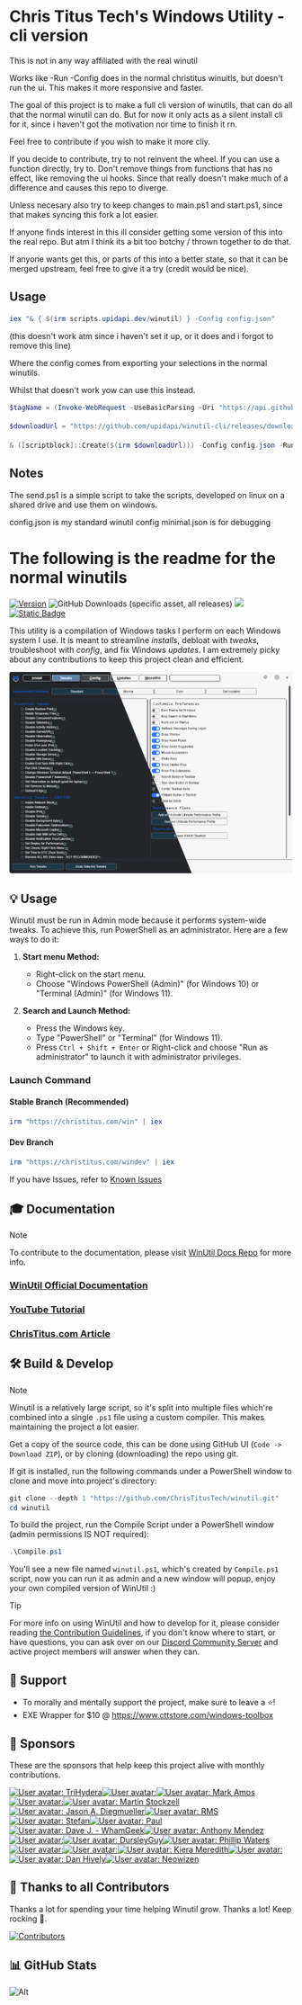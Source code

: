 # Chris Titus Tech's Windows Utility - cli version
This is not in any way affiliated with the real winutil

Works like -Run -Config does in the normal christitus winuitls, but doesn't run
the ui. This makes it more responsive and faster. 

The goal of this project is to make a full cli version of winutils, that can do
all that the normal winutil can do. But for now it only acts as a silent 
install cli for it, since i haven't got the motivation nor time to finish it rn. 

Feel free to contribute if you wish to make it more cliy. 

If you decide to contribute, try to not reinvent the wheel. If you can use a
function directly, try to. Don't remove things from functions that has no
effect, like removing the ui hooks. Since that really doesn't make much of a
difference and causes this repo to diverge. 

Unless necesary also try to keep changes to main.ps1 and start.ps1, since that
makes syncing this fork a lot easier. 

If anyone finds interest in this ill consider getting some version of this into
the real repo. But atm I think its a bit too botchy / thrown together to do
that. 

If anyone wants get this, or parts of this into a better state, so that it can 
be merged upstream, feel free to give it a try (credit would be nice).

## Usage
```ps1
iex "& { $(irm scripts.upidapi.dev/winutil) } -Config config.json" 
```

(this doesn't work atm since i haven't set it up, or it does and i forgot to
remove this line)

Where the config comes from exporting your selections in the normal winutils. 

Whilst that doesn't work yow can use this instead.
```ps1 
$tagName = (Invoke-WebRequest -UseBasicParsing -Uri "https://api.github.com/repos/upidapi/winutil-cli/releases" | ConvertFrom-Json)[0].tag_name

$downloadUrl = "https://github.com/upidapi/winutil-cli/releases/download/$($tagName)/winutil.ps1"

& ([scriptblock]::Create($(irm $downloadUrl))) -Config config.json -Run
```

## Notes

The send.ps1 is a simple script to take the scripts, developed on linux on a
shared drive and use them on windows. 

config.json is my standard winutil config minimal.json is for debugging


# The following is the readme for the normal winutils


[![Version](https://img.shields.io/github/v/release/ChrisTitusTech/winutil?color=%230567ff&label=Latest%20Release&style=for-the-badge)](https://github.com/ChrisTitusTech/winutil/releases/latest)
![GitHub Downloads (specific asset, all releases)](https://img.shields.io/github/downloads/ChrisTitusTech/winutil/winutil.ps1?label=Total%20Downloads&style=for-the-badge)
[![](https://dcbadge.limes.pink/api/server/https://discord.gg/RUbZUZyByQ?theme=default-inverted&style=for-the-badge)](https://discord.gg/RUbZUZyByQ)
[![Static Badge](https://img.shields.io/badge/Documentation-_?style=for-the-badge&logo=bookstack&color=grey)](https://winutil.christitus.com/)

This utility is a compilation of Windows tasks I perform on each Windows system I use. It is meant to streamline *installs*, debloat with *tweaks*, troubleshoot with *config*, and fix Windows *updates*. I am extremely picky about any contributions to keep this project clean and efficient.

![screen-install](https://raw.githubusercontent.com/Chris-Titus-Docs/winutil-docs/refs/heads/main/assets/images/Title-Screen.png)

## 💡 Usage

Winutil must be run in Admin mode because it performs system-wide tweaks. To achieve this, run PowerShell as an administrator. Here are a few ways to do it:

1. **Start menu Method:**
   - Right-click on the start menu.
   - Choose "Windows PowerShell (Admin)" (for Windows 10) or "Terminal (Admin)" (for Windows 11).

2. **Search and Launch Method:**
   - Press the Windows key.
   - Type "PowerShell" or "Terminal" (for Windows 11).
   - Press `Ctrl + Shift + Enter` or Right-click and choose "Run as administrator" to launch it with administrator privileges.

### Launch Command

#### Stable Branch (Recommended)

```ps1
irm "https://christitus.com/win" | iex
```
#### Dev Branch

```ps1
irm "https://christitus.com/windev" | iex
```

If you have Issues, refer to [Known Issues](https://winutil.christitus.com/knownissues/)

## 🎓 Documentation

> [!NOTE]
> To contribute to the documentation, please visit [WinUtil Docs Repo](https://github.com/Chris-Titus-Docs/winutil-docs) for more info.

### [WinUtil Official Documentation](https://winutil.christitus.com/)

### [YouTube Tutorial](https://www.youtube.com/watch?v=6UQZ5oQg8XA)

### [ChrisTitus.com Article](https://christitus.com/windows-tool/)

## 🛠️ Build & Develop

> [!NOTE]
> Winutil is a relatively large script, so it's split into multiple files which're combined into a single `.ps1` file using a custom compiler. This makes maintaining the project a lot easier.

Get a copy of the source code, this can be done using GitHub UI (`Code -> Download ZIP`), or by cloning (downloading) the repo using git.

If git is installed, run the following commands under a PowerShell window to clone and move into project's directory:
```ps1
git clone --depth 1 "https://github.com/ChrisTitusTech/winutil.git"
cd winutil
```

To build the project, run the Compile Script under a PowerShell window (admin permissions IS NOT required):
```ps1
.\Compile.ps1
```

You'll see a new file named `winutil.ps1`, which's created by `Compile.ps1` script, now you can run it as admin and a new window will popup, enjoy your own compiled version of WinUtil :)

> [!TIP]
> For more info on using WinUtil and how to develop for it, please consider reading [the Contribution Guidelines](https://winutil.christitus.com/contributing/), if you don't know where to start, or have questions, you can ask over on our [Discord Community Server](https://discord.gg/RUbZUZyByQ) and active project members will answer when they can.

## 💖 Support
- To morally and mentally support the project, make sure to leave a ⭐️!
- EXE Wrapper for $10 @ https://www.cttstore.com/windows-toolbox

## 💖 Sponsors

These are the sponsors that help keep this project alive with monthly contributions.

<!-- sponsors --><a href="https://github.com/TriHydera"><img src="https:&#x2F;&#x2F;github.com&#x2F;TriHydera.png" width="60px" alt="User avatar: TriHydera" /></a><a href="https://github.com/DelDongo"><img src="https:&#x2F;&#x2F;github.com&#x2F;DelDongo.png" width="60px" alt="User avatar: " /></a><a href="https://github.com/markamos"><img src="https:&#x2F;&#x2F;github.com&#x2F;markamos.png" width="60px" alt="User avatar: Mark Amos" /></a><a href="https://github.com/dwelfusius"><img src="https:&#x2F;&#x2F;github.com&#x2F;dwelfusius.png" width="60px" alt="User avatar: " /></a><a href="https://github.com/mews-se"><img src="https:&#x2F;&#x2F;github.com&#x2F;mews-se.png" width="60px" alt="User avatar: Martin Stockzell" /></a><a href="https://github.com/jdiegmueller"><img src="https:&#x2F;&#x2F;github.com&#x2F;jdiegmueller.png" width="60px" alt="User avatar: Jason A. Diegmueller" /></a><a href="https://github.com/robertsandrock"><img src="https:&#x2F;&#x2F;github.com&#x2F;robertsandrock.png" width="60px" alt="User avatar: RMS" /></a><a href="https://github.com/KenichiQaz"><img src="https:&#x2F;&#x2F;github.com&#x2F;KenichiQaz.png" width="60px" alt="User avatar: Stefan" /></a><a href="https://github.com/paulsheets"><img src="https:&#x2F;&#x2F;github.com&#x2F;paulsheets.png" width="60px" alt="User avatar: Paul" /></a><a href="https://github.com/djones369"><img src="https:&#x2F;&#x2F;github.com&#x2F;djones369.png" width="60px" alt="User avatar: Dave J. - WhamGeek" /></a><a href="https://github.com/anthonymendez"><img src="https:&#x2F;&#x2F;github.com&#x2F;anthonymendez.png" width="60px" alt="User avatar: Anthony Mendez" /></a><a href="https://github.com/FatBastard0"><img src="https:&#x2F;&#x2F;github.com&#x2F;FatBastard0.png" width="60px" alt="User avatar: " /></a><a href="https://github.com/DursleyGuy"><img src="https:&#x2F;&#x2F;github.com&#x2F;DursleyGuy.png" width="60px" alt="User avatar: DursleyGuy" /></a><a href="https://github.com/realmuddy"><img src="https:&#x2F;&#x2F;github.com&#x2F;realmuddy.png" width="60px" alt="User avatar: Phillip Waters" /></a><a href="https://github.com/quaszi"><img src="https:&#x2F;&#x2F;github.com&#x2F;quaszi.png" width="60px" alt="User avatar: " /></a><a href="https://github.com/DwayneTheRockLobster1"><img src="https:&#x2F;&#x2F;github.com&#x2F;DwayneTheRockLobster1.png" width="60px" alt="User avatar: " /></a><a href="https://github.com/KieraKujisawa"><img src="https:&#x2F;&#x2F;github.com&#x2F;KieraKujisawa.png" width="60px" alt="User avatar: Kiera Meredith" /></a><a href="https://github.com/singhchandan27"><img src="https:&#x2F;&#x2F;github.com&#x2F;singhchandan27.png" width="60px" alt="User avatar: " /></a><a href="https://github.com/danhively"><img src="https:&#x2F;&#x2F;github.com&#x2F;danhively.png" width="60px" alt="User avatar: Dan Hively" /></a><a href="https://github.com/Yamil-Serrano"><img src="https:&#x2F;&#x2F;github.com&#x2F;Yamil-Serrano.png" width="60px" alt="User avatar: Neowizen" /></a><!-- sponsors -->

## 🏅 Thanks to all Contributors
Thanks a lot for spending your time helping Winutil grow. Thanks a lot! Keep rocking 🍻.

[![Contributors](https://contrib.rocks/image?repo=ChrisTitusTech/winutil)](https://github.com/ChrisTitusTech/winutil/graphs/contributors)

## 📊 GitHub Stats

![Alt](https://repobeats.axiom.co/api/embed/aad37eec9114c507f109d34ff8d38a59adc9503f.svg "Repobeats analytics image")
